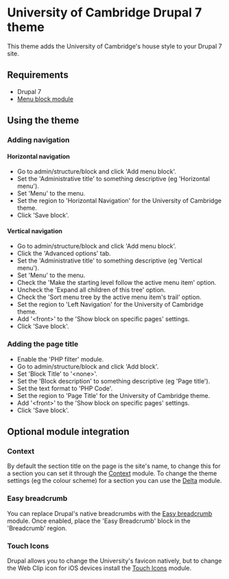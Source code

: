 University of Cambridge Drupal 7 theme
======================================

This theme adds the University of Cambridge's house style to your Drupal 7 site.

Requirements
------------

- Drupal 7
- [Menu block module](https://drupal.org/project/menu_block)

Using the theme
---------------

### Adding navigation

#### Horizontal navigation

- Go to admin/structure/block and click 'Add menu block'.
- Set the 'Administrative title' to something descriptive (eg 'Horizontal menu').
- Set 'Menu' to the menu.
- Set the region to 'Horizontal Navigation' for the University of Cambridge theme.
- Click 'Save block'.

#### Vertical navigation

- Go to admin/structure/block and click 'Add menu block'.
- Click the 'Advanced options' tab.
- Set the 'Administrative title' to something descriptive (eg 'Vertical menu').
- Set 'Menu' to the menu.
- Check the 'Make the starting level follow the active menu item' option.
- Uncheck the 'Expand all children of this tree' option.
- Check the 'Sort menu tree by the active menu item's trail' option.
- Set the region to 'Left Navigation' for the University of Cambridge theme.
- Add '&lt;front&gt;' to the 'Show block on specific pages' settings.
- Click 'Save block'.

### Adding the page title

- Enable the 'PHP filter' module.
- Go to admin/structure/block and click 'Add block'.
- Set 'Block Title' to '&lt;none&gt;'.
- Set the 'Block description' to something descriptive (eg 'Page title').
- Set the text format to 'PHP Code'.
- Set the region to 'Page Title' for the University of Cambridge theme.
- Add '&lt;front&gt;' to the 'Show block on specific pages' settings.
- Click 'Save block'.

Optional module integration
---------------------------

### Context

By default the section title on the page is the site's name, to change this for a section you can set it through the [Context](https://drupal.org/project/context) module. To change the theme settings (eg the colour scheme) for a section you can use the [Delta](https://drupal.org/project/delta) module.

### Easy breadcrumb

You can replace Drupal's native breadcrumbs with the [Easy breadcrumb](https://drupal.org/project/easy_breadcrumb) module. Once enabled, place the 'Easy Breadcrumb' block in the 'Breadcrumb' region.

### Touch Icons

Drupal allows you to change the University's favicon natively, but to change the Web Clip icon for iOS devices install the [Touch Icons](https://drupal.org/project/touch_icons) module.
